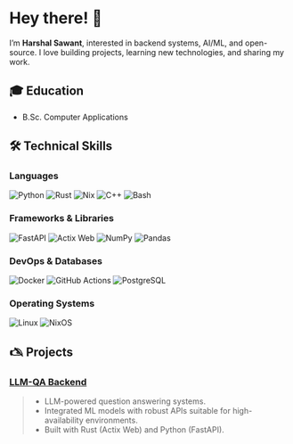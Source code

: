 # Hey there! 👋

I’m **Harshal Sawant**, interested in backend systems, AI/ML, and open-source. I love building projects, learning new technologies, and sharing my work.

## 🎓 Education

- B.Sc. Computer Applications

<!-- ## 💼 Experience

- **Backend Developer**: Designed and deployed scalable APIs for AI/ML pipelines and data-driven platforms.
- **AI/ML Explorer**: Integrated ML models into production systems, focusing on efficiency and maintainability.
- **Open Source Contributor**: Regularly contribute to and maintain open-source projects in Python, Rust, and cloud-native tooling. -->

## 🛠️ Technical Skills

### Languages

![Python](https://img.shields.io/badge/-Python-222?style=flat-square&logo=python&logoColor=FFD43B)
![Rust](https://img.shields.io/badge/-Rust-222?style=flat-square&logo=rust&logoColor=white)
![Nix](https://img.shields.io/badge/-Nix-222?style=flat-square&logo=nixos&logoColor=7EBAE4)
![C++](https://img.shields.io/badge/-C++-222?style=flat-square&logo=c%2B%2B&logoColor=00599C)
![Bash](https://img.shields.io/badge/-Bash-222?style=flat-square&logo=gnubash&logoColor=white)

### Frameworks & Libraries

![FastAPI](https://img.shields.io/badge/-FastAPI-222?style=flat-square&logo=fastapi&logoColor=00C896)
![Actix Web](https://img.shields.io/badge/-Actix%20Web-222?style=flat-square&logo=rust&logoColor=white)
![NumPy](https://img.shields.io/badge/-NumPy-222?style=flat-square&logo=numpy&logoColor=013243)
![Pandas](https://img.shields.io/badge/-Pandas-222?style=flat-square&logo=pandas&logoColor=150458)

### DevOps & Databases

![Docker](https://img.shields.io/badge/-Docker-222?style=flat-square&logo=docker&logoColor=2496ED)
![GitHub Actions](https://img.shields.io/badge/-GitHub%20Actions-222?style=flat-square&logo=github-actions&logoColor=2088FF)
![PostgreSQL](https://img.shields.io/badge/-PostgreSQL-222?style=flat-square&logo=postgresql&logoColor=316192)

### Operating Systems

![Linux](https://img.shields.io/badge/-Linux-222?style=flat-square&logo=linux&logoColor=FCC624)
![NixOS](https://img.shields.io/badge/-NixOS-222?style=flat-square&logo=nixos&logoColor=5277C3)

## 🖎 Projects

### [LLM-QA Backend](https://github.com/c0d3h01/llm-qa-system)

> - LLM-powered question answering systems.
> - Integrated ML models with robust APIs suitable for high-availability environments.
> - Built with Rust (Actix Web) and Python (FastAPI).
